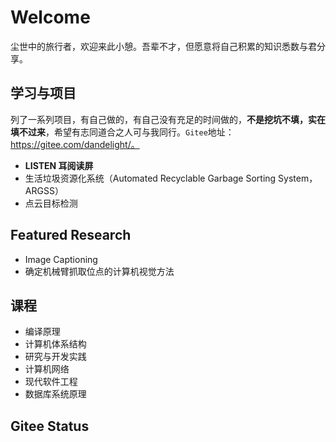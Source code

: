 # Welcome

尘世中的旅行者，欢迎来此小憩。吾辈不才，但愿意将自己积累的知识悉数与君分享。

## 学习与项目

列了一系列项目，有自己做的，有自己没有充足的时间做的，**不是挖坑不填，实在填不过来**，希望有志同道合之人可与我同行。`Gitee`地址：https://gitee.com/dandelight/。

- **LISTEN 耳阅读屏**
- 生活垃圾资源化系统（Automated Recyclable Garbage Sorting System，ARGSS）
- 点云目标检测

## Featured Research

- Image Captioning
- 确定机械臂抓取位点的计算机视觉方法

## 课程

- 编译原理
- 计算机体系结构
- 研究与开发实践
- 计算机网络
- 现代软件工程
- 数据库系统原理

## Gitee Status

<script src='https://gitee.com/dandelight/blog/widget_preview' async defer></script><div id="osc-gitee-widget-tag"></div>
<style>
.osc_pro_color {color: #4183c4 !important;}
.osc_panel_color {background-color: #ffffff !important;}
.osc_background_color {background-color: #ffffff !important;}
.osc_border_color {border-color: #e3e9ed !important;}
.osc_desc_color {color: #666666 !important;}
.osc_link_color * {color: #9b9b9b !important;}
</style>
